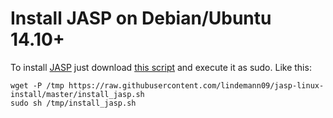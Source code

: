 Install JASP on Debian/Ubuntu 14.10+
====================================

To install [JASP](https://jasp-stats.org/) just download [this script](https://raw.githubusercontent.com/lindemann09/jasp-linux-install/master/install_jasp.sh)
and execute it as sudo. Like this:

```
wget -P /tmp https://raw.githubusercontent.com/lindemann09/jasp-linux-install/master/install_jasp.sh
sudo sh /tmp/install_jasp.sh
```



